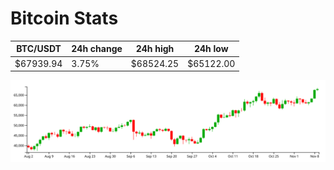 # Bitcoin Stats

BTC/USDT|24h change|24h high|24h low|
|---|---|---|---|
|$67939.94|3.75%|$68524.25|$65122.00|

<img src="./chart.svg">

